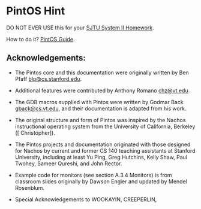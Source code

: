 PintOS Hint
==============

DO NOT EVER USE this for your [SJTU System II Homework](https://github.com/LiJiasen-00921/PintOS-Assignment/).

How to do it? [PintOS Guide][pintos].

[pintos]: http://web.stanford.edu/class/cs140/projects/pintos/pintos.html

## Acknowledgements:

 - The Pintos core and this documentation were originally written by Ben Pfaff blp@cs.stanford.edu.

 - Additional features were contributed by Anthony Romano chz@vt.edu.

 - The GDB macros supplied with Pintos were written by Godmar Back gback@cs.vt.edu, and their documentation is adapted from his work.

 - The original structure and form of Pintos was inspired by the Nachos instructional operating system from the University of California, Berkeley ([ Christopher]).

 - The Pintos projects and documentation originated with those designed for Nachos by current and former CS 140 teaching assistants at Stanford University, including at least Yu Ping, Greg Hutchins, Kelly Shaw, Paul Twohey, Sameer Qureshi, and John Rector.

 - Example code for monitors (see section A.3.4 Monitors) is from classroom slides originally by Dawson Engler and updated by Mendel Rosenblum.
  
 - Special Acknowledgements to WOOKAYIN, CREEPERLIN, 

